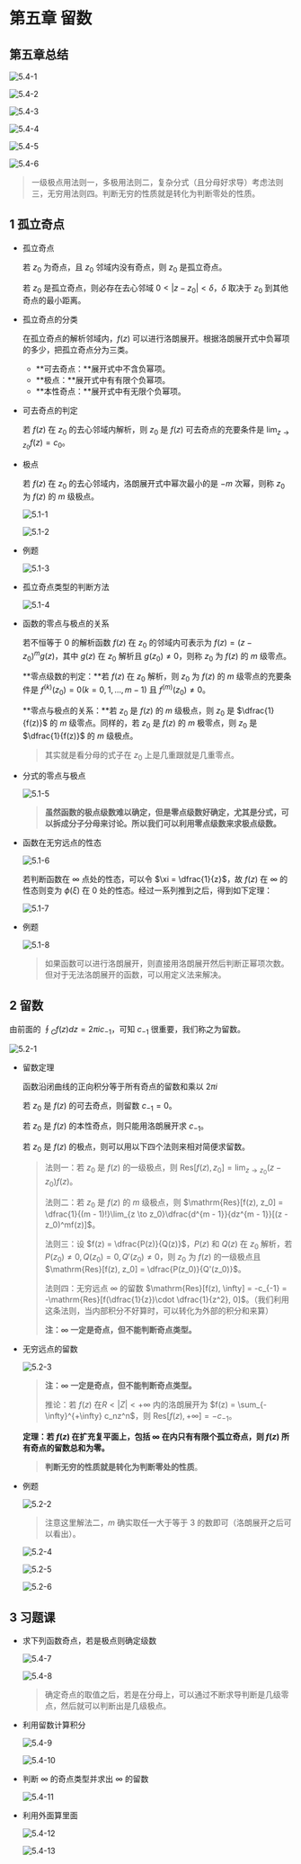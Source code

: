 # 第五章 留数

## 第五章总结

![5.4-1](images/5/5.4-1.png)

![5.4-2](images/5/5.4-2.png)

![5.4-3](images/5/5.4-3.png)

![5.4-4](images/5/5.4-4.png)

![5.4-5](images/5/5.4-5.png)

![5.4-6](images/5/5.4-6.png)

> 一级极点用法则一，多极用法则二，复杂分式（且分母好求导）考虑法则三，无穷用法则四。判断无穷的性质就是转化为判断零处的性质。

## 1 孤立奇点

- 孤立奇点

    若 $z_0$ 为奇点，且 $z_0$ 邻域内没有奇点，则 $z_0$ 是孤立奇点。

    若 $z_0$ 是孤立奇点，则必存在去心邻域 $0 < |z - z_0| < \delta$，$\delta$ 取决于 $z_0$ 到其他奇点的最小距离。

- 孤立奇点的分类

    在孤立奇点的解析邻域内，$f(z)$ 可以进行洛朗展开。根据洛朗展开式中负幂项的多少，把孤立奇点分为三类。

    - **可去奇点：**展开式中不含负幂项。
    - **极点：**展开式中有有限个负幂项。
    - **本性奇点：**展开式中有无限个负幂项。

- 可去奇点的判定

    若 $f(z)$ 在 $z_0$ 的去心邻域内解析，则 $z_0$ 是 $f(z)$ 可去奇点的充要条件是 $\lim_{z \to z_0} f(z) = c_0$。

- 极点

    若 $f(z)$ 在 $z_0$ 的去心邻域内，洛朗展开式中幂次最小的是 $-m$ 次幂，则称 $z_0$ 为 $f(z)$ 的 $m$ 级极点。

    ![5.1-1](images/5/5.1-1.png)

    ![5.1-2](images/5/5.1-2.png)

- 例题

    ![5.1-3](images/5/5.1-3.png)

- 孤立奇点类型的判断方法

    ![5.1-4](images/5/5.1-4.png)

- 函数的零点与极点的关系

    若不恒等于 $0$ 的解析函数 $f(z)$ 在 $z_0$ 的邻域内可表示为 $f(z) = (z - z_0)^mg(z)$，其中 $g(z)$ 在 $z_0$ 解析且 $g(z_0) \ne 0$，则称 $z_0$ 为 $f(z)$ 的 $m$ 级零点。

    **零点级数的判定：**若 $f(z)$ 在 $z_0$ 解析，则 $z_0$ 为 $f(z)$ 的 $m$ 级零点的充要条件是 $f^{(k)}(z_0) = 0(k = 0, 1, \dots, m - 1)$ 且 $f^{(m)}(z_0) \ne 0$。

    **零点与极点的关系：**若 $z_0$ 是 $f(z)$ 的 $m$ 级极点，则 $z_0$ 是 $\dfrac{1}{f(z)}$ 的 $m$ 级零点。同样的，若 $z_0$ 是 $f(z)$ 的 $m$ 极零点，则 $z_0$ 是 $\dfrac{1}{f(z)}$ 的 $m$ 级极点。

    > 其实就是看分母的式子在 $z_0$ 上是几重跟就是几重零点。

- 分式的零点与极点

    ![5.1-5](images/5/5.1-5.png)

    > **虽然函数的极点级数难以确定，但是零点级数好确定，尤其是分式，可以拆成分子分母来讨论。所以我们可以利用零点级数来求极点级数。**

- 函数在无穷远点的性态

    ![5.1-6](images/5/5.1-6.png)

    若判断函数在 $\infty$ 点处的性态，可以令 $\xi = \dfrac{1}{z}$，故 $f(z)$ 在 $\infty$ 的性态则变为 $\phi(\xi)$ 在 $0$ 处的性态。经过一系列推到之后，得到如下定理：

    ![5.1-7](images/5/5.1-7.png)

- 例题

    ![5.1-8](images/5/5.1-8.png)

    > 如果函数可以进行洛朗展开，则直接用洛朗展开然后判断正幂项次数。但对于无法洛朗展开的函数，可以用定义法来解决。

## 2 留数
  由前面的 $\oint_C f(z)dz = 2\pi i c_{-1}$，可知 $c_{-1}$ 很重要，我们称之为留数。

  ![5.2-1](images/5/5.2-1.png)

- 留数定理

    函数沿闭曲线的正向积分等于所有奇点的留数和乘以 $2\pi i$

    若 $z_0$ 是 $f(z)$ 的可去奇点，则留数 $c_{-1} = 0$。

    若 $z_0$ 是 $f(z)$ 的本性奇点，则只能用洛朗展开求 $c_{-1}$。

    若 $z_0$ 是 $f(z)$ 的极点，则可以用以下四个法则来相对简便求留数。

    > 法则一：若 $z_0$ 是 $f(z)$ 的一级极点，则 $\mathrm{Res}[f(z), z_0] = \lim_{z \to z_0}(z - z_0)f(z)$。
    >
    > 法则二：若 $z_0$ 是 $f(z)$ 的 $m$ 级极点，则 $\mathrm{Res}[f(z), z_0] = \dfrac{1}{(m - 1)!}\lim_{z \to z_0}\dfrac{d^{m - 1}}{dz^{m - 1}}[(z - z_0)^mf(z)]$。
    >
    > 法则三：设 $f(z) = \dfrac{P(z)}{Q(z)}$，$P(z)$ 和 $Q(z)$ 在 $z_0$ 解析，若 $P(z_0) \ne 0,Q(z_0) = 0, Q'(z_0) \ne 0$，则 $z_0$ 为 $f(z)$ 的一级极点且 $\mathrm{Res}[f(z), z_0] = \dfrac{P(z_0)}{Q'(z_0)}$。
    >
    > 法则四：无穷远点 $\infty$ 的留数 $\mathrm{Res}[f(z), \infty] = -c_{-1} = -\mathrm{Res}[f(\dfrac{1}{z})\cdot \dfrac{1}{z^2}, 0]$。（我们利用这条法则，当内部积分不好算时，可以转化为外部的积分和来算）
    >
    > **注：$\infty$ 一定是奇点，但不能判断奇点类型。**

- 无穷远点的留数

    ![5.2-3](images/5/5.2-3.png)

    > **注：$\infty$ 一定是奇点，但不能判断奇点类型。**
    >
    > 推论：若 $f(z)$ 在$R < |Z| < +\infty$ 内的洛朗展开为 $f(z) = \sum_{-\infty}^{+\infty} c_nz^n$，则 $\mathrm{Res}[f(z), +\infty] = -c_{-1}$。

    **定理：若 $f(z)$ 在扩充复平面上，包括 $\infty$ 在内只有有限个孤立奇点，则 $f(z)$ 所有奇点的留数总和为零。**

    > **判断无穷的性质就是转化为判断零处的性质**。

- 例题

    ![5.2-2](images/5/5.2-2.png)

    > 注意这里解法二，$m$ 确实取任一大于等于 $3$ 的数即可（洛朗展开之后可以看出）。

    ![5.2-4](images/5/5.2-4.png)

    ![5.2-5](images/5/5.2-5.png)

    ![5.2-6](images/5/5.2-6.png)

## 3 习题课

- 求下列函数奇点，若是极点则确定级数

    ![5.4-7](images/5/5.4-7.png)

    ![5.4-8](images/5/5.4-8.png)

    > 确定奇点的取值之后，若是在分母上，可以通过不断求导判断是几级零点，然后就可以判断出是几级极点。

- 利用留数计算积分

    ![5.4-9](images/5/5.4-9.png)

    ![5.4-10](images/5/5.4-10.png)

- 判断 $\infty$ 的奇点类型并求出 $\infty$ 的留数

    ![5.4-11](images/5/5.4-11.png)

- 利用外面算里面

    ![5.4-12](images/5/5.4-12.png)

    ![5.4-13](images/5/5.4-13.png)